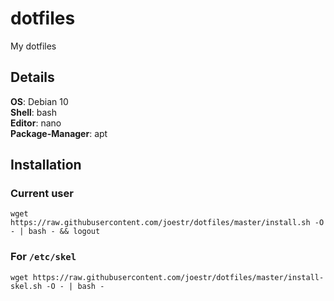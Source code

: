 # dotfiles
My dotfiles

## Details
**OS**: Debian 10  
**Shell**: bash  
**Editor**: nano  
**Package-Manager**: apt

## Installation
### Current user
`wget https://raw.githubusercontent.com/joestr/dotfiles/master/install.sh -O - | bash - && logout`

### For `/etc/skel`
`wget https://raw.githubusercontent.com/joestr/dotfiles/master/install-skel.sh -O - | bash -`
